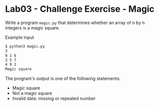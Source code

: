 # Lab03 - Challenge Exercise - Magic

Write a program `magic.py` that determines whether an array of n by n integers is a magic square.

Example input

```bash
$ python3 magic.py
3
8 1 6
3 5 7
4 9 2
Magic square
```

The program's output is one of the following statements:
 * Magic square
 * Not a magic square
 * Invalid data: missing or repeated number

